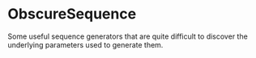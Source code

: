 # ObscureSequence
Some useful sequence generators that are quite difficult to discover the underlying parameters used to generate them.
